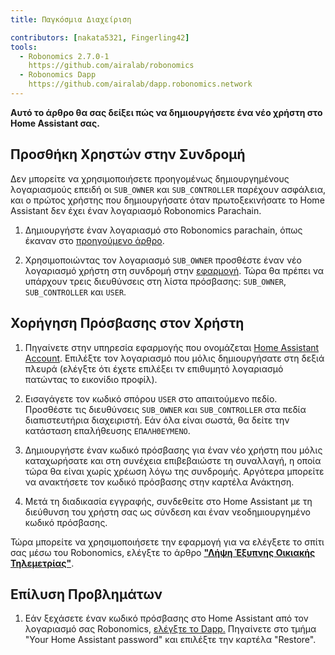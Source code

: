 ```yaml
---
title: Παγκόσμια Διαχείριση

contributors: [nakata5321, Fingerling42]
tools:   
  - Robonomics 2.7.0-1
    https://github.com/airalab/robonomics
  - Robonomics Dapp 
    https://github.com/airalab/dapp.robonomics.network
---
```


**Αυτό το άρθρο θα σας δείξει πώς να δημιουργήσετε ένα νέο χρήστη στο Home Assistant σας.**

## Προσθήκη Χρηστών στην Συνδρομή

Δεν μπορείτε να χρησιμοποιήσετε προηγομένως δημιουργημένους λογαριασμούς επειδή οι `SUB_OWNER` και `SUB_CONTROLLER` παρέχουν ασφάλεια, και ο πρώτος χρήστης που δημιουργήσατε όταν πρωτοξεκινήσατε το Home Assistant δεν έχει έναν λογαριασμό Robonomics Parachain.

1. Δημιουργήστε έναν λογαριασμό στο Robonomics parachain, όπως έκαναν στο [προηγούμενο άρθρο](/docs/sub-activate/).

2. Χρησιμοποιώντας τον λογαριασμό `SUB_OWNER` προσθέστε έναν νέο λογαριασμό χρήστη στη συνδρομή στην [εφαρμογή](https://dapp.robonomics.network/#/subscription/devices). Τώρα θα πρέπει να υπάρχουν τρεις διευθύνσεις στη λίστα πρόσβασης: `SUB_OWNER`, `SUB_CONTROLLER` και `USER`.

<robo-wiki-video autoplay loop controls :videos="[{src: 'https://cloudflare-ipfs.com/ipfs/QmSxzram7CF4SXpVgEyv98XetjYsxNFQY2GY4PfyhJak7H', type:'mp4'}]" />


## Χορήγηση Πρόσβασης στον Χρήστη

1. Πηγαίνετε στην υπηρεσία εφαρμογής που ονομάζεται [Home Assistant Account](https://dapp.robonomics.network/#/home-assistant). Επιλέξτε τον λογαριασμό που μόλις δημιουργήσατε στη δεξιά πλευρά (ελέγξτε ότι έχετε επιλέξει τν επιθυμητό λογαριασμό πατώντας το εικονίδιο προφίλ).

2. Εισαγάγετε τον κωδικό σπόρου `USER` στο απαιτούμενο πεδίο. Προσθέστε τις διευθύνσεις `SUB_OWNER` και `SUB_CONTROLLER` στα πεδία διαπιστευτήρια διαχειριστή. Εάν όλα είναι σωστά, θα δείτε την κατάσταση επαλήθευσης `ΕΠΑΛΗΘΕΥΜΕΝΟ`.

3. Δημιουργήστε έναν κωδικό πρόσβασης για έναν νέο χρήστη που μόλις καταχωρήσατε και στη συνέχεια επιβεβαιώστε τη συναλλαγή, η οποία τώρα θα είναι χωρίς χρέωση λόγω της συνδρομής. Αργότερα μπορείτε να ανακτήσετε τον κωδικό πρόσβασης στην καρτέλα Ανάκτηση.

4. Μετά τη διαδικασία εγγραφής, συνδεθείτε στο Home Assistant με τη διεύθυνση του χρήστη σας ως σύνδεση και έναν νεοδημιουργημένο κωδικό πρόσβασης.

<robo-wiki-video autoplay loop controls :videos="[{src: 'https://cloudflare-ipfs.com/ipfs/QmW2TXuwCYXzgcRfEUx4imZU5ZerEzkuD5P53u9g2WnxDh', type:'mp4'}]" />

Τώρα μπορείτε να χρησιμοποιήσετε την εφαρμογή για να ελέγξετε το σπίτι σας μέσω του Robonomics, ελέγξτε το άρθρο [**"Λήψη Έξυπνης Οικιακής Τηλεμετρίας"**](/docs/smart-home-telemetry/).

## Επίλυση Προβλημάτων

1. Εάν ξεχάσετε έναν κωδικό πρόσβασης στο Home Assistant από τον λογαριασμό σας Robonomics, [ελέγξτε το Dapp.](https://dapp.robonomics.network/#/home-assistant)
Πηγαίνετε στο τμήμα "Your Home Assistant password" και επιλέξτε την καρτέλα "Restore".
